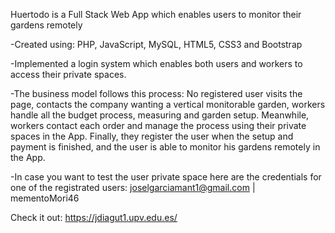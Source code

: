 Huertodo is a Full Stack Web App which enables users to monitor their gardens remotely

-Created using: PHP, JavaScript, MySQL, HTML5, CSS3 and Bootstrap

-Implemented a login system which enables both users and workers to access their private spaces. 

-The business model follows this process: No registered user visits the page, contacts the company wanting a vertical monitorable garden, workers handle all the budget process, measuring and garden setup. Meanwhile, workers contact each order and manage the process using their private spaces in the App. Finally, they register the user when the setup and payment is finished, and the user is able to monitor his gardens remotely in the App.

-In case you want to test the user private space here are the credentials for one of the registrated users: joselgarciamant1@gmail.com | mementoMori46

Check it out: https://jdiagut1.upv.edu.es/
